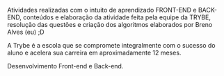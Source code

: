 Atividades realizadas com o intuito de aprendizado FRONT-END e BACK-END, conteúdos e elaboração da atividade feita pela equipe da TRYBE, resolução das questões e criação dos algoritmos elaborados por Breno Alves (eu) ;D

A Trybe é a escola que se compromete integralmente com o  sucesso do aluno e acelera sua carreira em aproximadamente 12 meses.

Desenvolvimento Front-end e Back-end.

